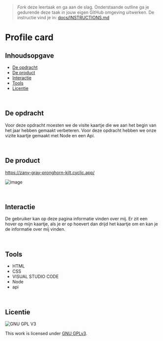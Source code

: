 > _Fork_ deze leertaak en ga aan de slag. Onderstaande outline ga je gedurende deze taak in jouw eigen GitHub omgeving uitwerken. De instructie vind je in: [docs/INSTRUCTIONS.md](docs/INSTRUCTIONS.md)

# Profile card

## Inhoudsopgave

  * [De opdracht](#De-opdracht)
  * [De product](#De-product)
  * [Interactie](#Interactie)
  * [Tools](#Tools)
  * [Licentie](#licentie)

<br>

## De opdracht 

Voor deze opdracht moesten we de visite kaartje die we aan het begin van het jaar hebben gemaakt verbeteren. Voor deze opdracht hebben we onze vizite kaartje gemaakt met Node en een Api. 

<br>

## De product

https://zany-gray-pronghorn-kilt.cyclic.app/

![image](https://user-images.githubusercontent.com/112861160/218064454-d239dd39-b091-40d5-bf91-e1e5d210413d.png)

<br>

## Interactie 
De gebruiker kan op deze pagina informatie vinden over mij. Er zit een hover op mijn kaartje, als je er op hoevert dan drijd het kaartje om en kan je de informatie over mij vinden.

<br>

## Tools
* HTML
* CSS
* VISUAL STUDIO CODE
* Node
* api

<br>

## Licentie

![GNU GPL V3](https://www.gnu.org/graphics/gplv3-127x51.png)

This work is licensed under [GNU GPLv3](./LICENSE).
